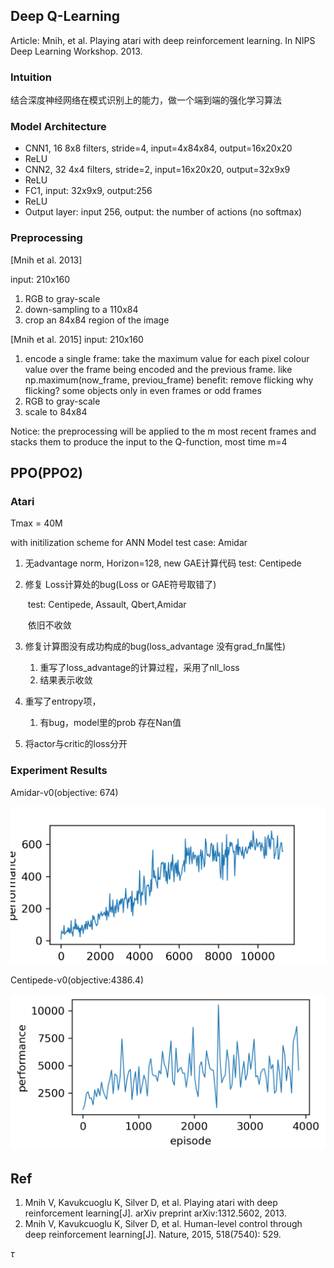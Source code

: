## Deep Q-Learning

Article: Mnih, et al. Playing atari with deep reinforcement learning. In NIPS Deep Learning Workshop. 2013.

### Intuition

结合深度神经网络在模式识别上的能力，做一个端到端的强化学习算法


### Model Architecture


- CNN1, 16 8x8 filters, stride=4, input=4x84x84, output=16x20x20
- ReLU
- CNN2, 32 4x4 filters, stride=2, input=16x20x20, output=32x9x9
- ReLU
- FC1, input: 32x9x9, output:256
- ReLU
- Output layer: input 256, output: the number of actions (no softmax)

### Preprocessing

[Mnih et al. 2013]

input: 210x160
1. RGB to gray-scale
2. down-sampling to a 110x84
3. crop an 84x84 region of the image

[Mnih et al. 2015]
input: 210x160
1. encode a single frame: take the maximum value for each pixel colour value over the frame being encoded and the previous frame. like np.maximum(now_frame, previou_frame)
benefit: remove flicking
why flicking? some objects only in even frames or odd frames
2. RGB to gray-scale
3. scale to 84x84

Notice: the preprocessing will be applied to the m most recent frames and stacks them to produce the input to the Q-function, most time m=4

## PPO(PPO2)

### Atari
Tmax = 40M

with initilization scheme for ANN Model
test case: Amidar

1. 无advantage norm, Horizon=128, new GAE计算代码
test: Centipede

2. 修复 Loss计算处的bug(Loss or GAE符号取错了)

   ​	test: Centipede, Assault, Qbert,Amidar
   
   ​	依旧不收敛

3. 修复计算图没有成功构成的bug(loss_advantage 没有grad_fn属性)
  
   1. 重写了loss_advantage的计算过程，采用了nll_loss
   2. 结果表示收敛
   
4. 重写了entropy项，

   1. 有bug，model里的prob 存在Nan值
   
5. 将actor与critic的loss分开



### Experiment Results

Amidar-v0(objective: 674)

![plot123_2](assets/plot123_2.png)

Centipede-v0(objective:4386.4)

![1565144056761](assets/1565144056761.png)

## Ref
1. Mnih V, Kavukcuoglu K, Silver D, et al. Playing atari with deep reinforcement learning[J]. arXiv preprint arXiv:1312.5602, 2013.
2. Mnih V, Kavukcuoglu K, Silver D, et al. Human-level control through deep reinforcement learning[J]. Nature, 2015, 518(7540): 529.



$\tau$